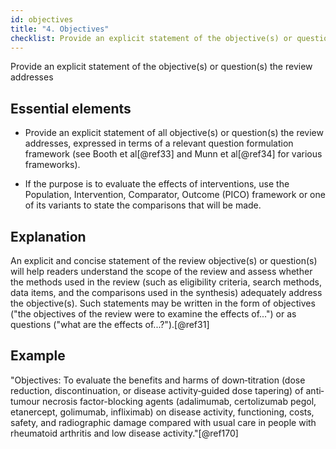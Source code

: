 ```yaml
---
id: objectives
title: "4. Objectives"
checklist: Provide an explicit statement of the objective(s) or question(s) the review addresses.
---
```


Provide an explicit statement of the objective(s) or question(s) the review addresses

## Essential elements

-   Provide an explicit statement of all objective(s) or question(s) the
    review addresses, expressed in terms of a relevant question
    formulation framework (see Booth et al[@ref33] and Munn et
    al[@ref34] for various frameworks).

-   If the purpose is to evaluate the effects of interventions, use the
    Population, Intervention, Comparator, Outcome (PICO) framework or
    one of its variants to state the comparisons that will be made.


## Explanation

An explicit and concise statement of the review
objective(s) or question(s) will help readers understand the scope of
the review and assess whether the methods used in the review (such as
eligibility criteria, search methods, data items, and the comparisons
used in the synthesis) adequately address the objective(s). Such
statements may be written in the form of objectives ("the objectives of
the review were to examine the effects of...") or as questions ("what
are the effects of...?").[@ref31]

## Example

"Objectives: To evaluate the benefits and harms of down‐titration (dose
reduction, discontinuation, or disease activity‐guided dose tapering) of
anti‐tumour necrosis factor-blocking agents (adalimumab, certolizumab
pegol, etanercept, golimumab, infliximab) on disease activity,
functioning, costs, safety, and radiographic damage compared with usual
care in people with rheumatoid arthritis and low disease
activity."[@ref170]